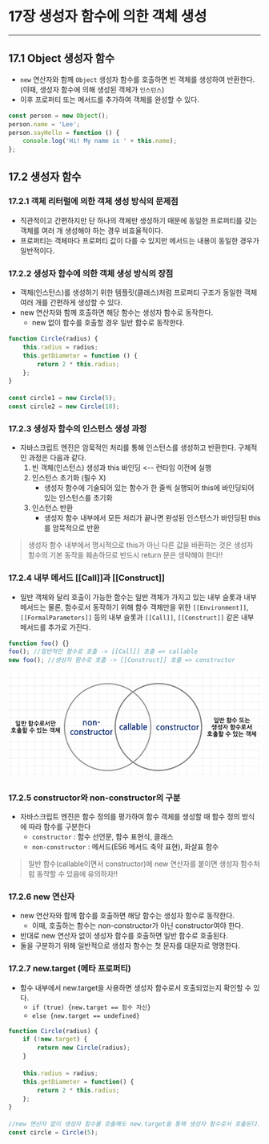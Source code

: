 # 17장 생성자 함수에 의한 객체 생성
---

## 17.1 Object 생성자 함수
- `new` 연산자와 함께 `Object` 생성자 함수를 호출하면 빈 객체를 생성하여 반환한다. (이때, 생성자 함수에 의해 생성된 객체가 `인스턴스`)
- 이후 프로퍼티 또는 메서드를 추가하여 객체를 완성할 수 있다.
```jsx
const person = new Object();
person.name = 'Lee';
person.sayHello = function () {
    console.log('Hi! My name is ' + this.name);
};
```

## 17.2 생성자 함수

### 17.2.1 객체 리터럴에 의한 객체 생성 방식의 문제점
- 직관적이고 간편하지만 단 하나의 객체만 생성하기 때문에 동일한 프로퍼티를 갖는 객체를 여러 개 생성해야 하는 경우 비효율적이다.
- 프로퍼티는 객체마다 프로퍼티 값이 다를 수 있지만 메서드는 내용이 동일한 경우가 일반적이다.

### 17.2.2 생성자 함수에 의한 객체 생성 방식의 장점
- 객체(인스턴스)를 생성하기 위한 템플릿(클래스)처럼 프로퍼티 구조가 동일한 객체 여러 개를 간편하게 생성할 수 있다.
- new 연산자와 함께 호출하면 해당 함수는 생성자 함수로 동작한다.
  - new 없이 함수를 호출할 경우 일반 함수로 동작한다.
```jsx
function Circle(radius) {
    this.radius = radius;
    this.getDiameter = function () {
        return 2 * this.radius;
    };
}

const circle1 = new Circle(5);
const circle2 = new Circle(10);
```

### 17.2.3 생성자 함수의 인스턴스 생성 과정
- 자바스크립트 엔진은 암묵적인 처리를 통해 인스턴스를 생성하고 반환한다. 구체적인 과정은 다음과 같다.
  1. 빈 객체(인스턴스) 생성과 this 바인딩 <-- 런타임 이전에 실행
  2. 인스턴스 초기화 (필수 X)
        - 생성자 함수에 기술되어 있는 함수가 한 줄씩 실행되어 this에 바인딩되어 있는 인스턴스를 초기화
  3. 인스턴스 반환
        - 생성자 함수 내부에서 모든 처리가 끝나면 완성된 인스턴스가 바인딩된 this를 암묵적으로 반환
>생성자 함수 내부에서 명시적으로 this가 아닌 다른 값을 바환하는 것은 생성자 함수의 기본 동작을 훼손하므로 반드시 return 문은 생략해야 한다!!

### 17.2.4 내부 메서드 \[[Call]]과 \[[Construct]]
- 일반 객체와 달리 호출이 가능한 함수는 일반 객체가 가지고 있는 내부 슬롯과 내부 메서드는 물론, 함수로서 동작하기 위해 함수 객체만을 위한 `[[Environment]]`, `[[FormalParameters]]` 등의 내부 슬롯과 `[[Call]]`, `[[Construct]]` 같은 내부 메서드를 추가로 가진다.
```jsx
function foo() {}
foo(); //일반적인 함수로 호출 -> [[Call]] 호출 => callable
new foo(); //생성자 함수로 호출 -> [[Construct]] 호출 => constructor
```
![alt text](./images/김선민_1.png)

### 17.2.5 constructor와 non-constructor의 구분
- 자바스크립트 엔진은 함수 정의를 평가하여 함수 객체를 생성할 때 함수 정의 방식에 따라 함수를 구분한다
  - `constructor` : 함수 선언문, 함수 표현식, 클래스
  - `non-constructor` : 메서드(ES6 메서드 축약 표현), 화살표 함수
>일반 함수(callable이면서 constructor)에 new 연산자를 붙이면 생성자 함수처럼 동작할 수 있음에 유의하자!!

### 17.2.6 new 연산자
- new 연산자와 함께 함수를 호출하면 해당 함수는 생성자 함수로 동작한다.
  - 이때, 호출하는 함수는 non-constructor가 아닌 constructor여야 한다.
- 반대로 new 연산자 없이 생성자 함수를 호출하면 일반 함수로 호출된다.
- 둘을 구분하기 위해 일반적으로 생성자 함수는 첫 문자를 대문자로 명명한다.

### 17.2.7 new.target (메타 프로퍼티)
- 함수 내부에서 new.target을 사용하면 생성자 함수로서 호출되었는지 확인할 수 있다.
  - `if (true) {new.target == 함수 자신}`
  - `else {new.target == undefined}`
```jsx
function Circle(radius) {
    if (!new.target) {
        return new Circle(radius);
    }

    this.radius = radius;
    this.getDiameter = function() {
        return 2 * this.radius;
    };
}

//new 연산자 없이 생성자 함수를 호출해도 new.target을 통해 생성자 함수로서 호출된다.
const circle = Circle(5);
```